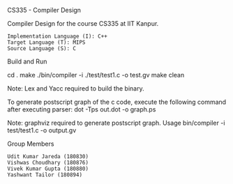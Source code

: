 CS335 - Compiler Design

Compiler Design for the course CS335 at IIT Kanpur.

    Implementation Language (I): C++
    Target Language (T): MIPS
    Source Language (S): C

Build and Run

cd .
make
./bin/compiler -i ./test/test1.c -o test.gv
make clean

Note: Lex and Yacc required to build the binary.

To generate postscript graph of the c code, execute the following command after executing parser: dot -Tps out.dot -o graph.ps

Note: graphviz required to generate postscript graph.
Usage
bin/compiler -i test/test1.c -o output.gv

Group Members

    Udit Kumar Jareda (180830)
    Vishwas Choudhary (180876)
    Vivek Kumar Gupta (180880)
    Yashwant Tailor (180894)
